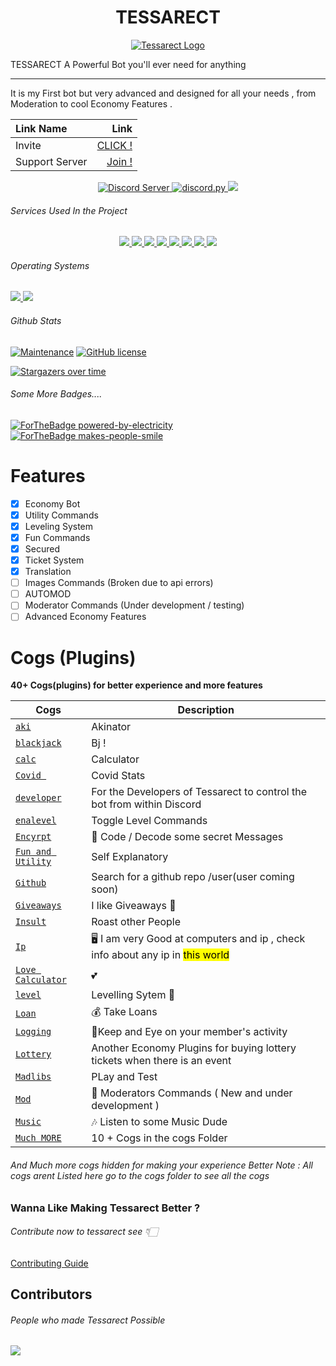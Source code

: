 
<p align="center">
<h1 align="center">TESSARECT </h1>
</p>


<p align="center">

  <a href="https://discord.gg/avpet3NjTE">
    <img src="https://raw.githubusercontent.com/prakarsh17/tessarect-bot/main/Tessarect.png" alt="Tessarect Logo">
  </a>
</p>

TESSARECT  A Powerful Bot you'll ever need for anything
___
It is my First bot but very advanced and designed for all your needs , from Moderation to cool Economy Features .


| Link Name | Link |
|:---|        ---:|
|Invite | [CLICK !](https://discord.com/api/oauth2/authorize?client_id=916630347746250782&permissions=8&scope=bot&applications.commands) |
| Support Server | [Join  ! ](https://discord.gg/avpet3NjTE) |


<p align="center">

  <a href="https://discord.gg/avpet3NjTE">
    <img src="https://discordapp.com/api/guilds/912569937116147772/widget.png?style=shield" alt="Discord Server">
  </a>


  <a href="https://github.com/Rapptz/discord.py/">
     <img src="https://img.shields.io/badge/discord-py-blue.svg" alt="discord.py">
  </a>





  <a href="http://makeapullrequest.com">
    <img src="https://img.shields.io/badge/PRs-welcome-brightgreen.svg">
  </a>
  <br>
  </p>
  <h6> Services Used In the Project</h6>
  <p align="center">
  <a href="https://www.mongodb.com/">
    <img src="https://img.shields.io/badge/MongoDB-%234ea94b.svg?style=for-the-badge&logo=mongodb&logoColor=white">
  </a>
  <a href="https:wikipedia.org">
    <img src="https://img.shields.io/badge/Wikipedia-%23000000.svg?style=for-the-badge&logo=wikipedia&logoColor=white">
  </a>
  <a href="https:wikipedia.org">
    <img src="https://img.shields.io/badge/Repl.it-%230D101E.svg?style=for-the-badge&logo=replit&logoColor=white">
  </a>
  <a href="#">
    <img src="https://img.shields.io/badge/flask-%23000.svg?style=for-the-badge&logo=flask&logoColor=white">
  </a>
  <a href="#">
    <img src="https://img.shields.io/badge/python-3670A0?style=for-the-badge&logo=python&logoColor=ffdd54">
  </a>
  <a href="#">
    <img src="https://img.shields.io/badge/Spotify-1ED760?style=for-the-badge&logo=spotify&logoColor=white">
  </a>
  <a href="google.com">
    <img src="https://img.shields.io/badge/google-4285F4?style=for-the-badge&logo=google&logoColor=white">
  </a>
  <a href="https://discord.gg/avpet3NjTE">
    <img src="https://img.shields.io/badge/%3CTessarect Official%3E-%237289DA.svg?style=for-the-badge&logo=discord&logoColor=white">
  </a>


  <h6>Operating Systems </h6>
  <a href="#">
    <img src="https://img.shields.io/badge/Linux-FCC624?style=for-the-badge&logo=linux&logoColor=black">
  </a>
  <a href="#">
    <img src="https://img.shields.io/badge/Windows-0078D6?style=for-the-badge&logo=windows&logoColor=white">
  </a>
  </p>
  <h6>Github Stats </h6>

[![Maintenance](https://img.shields.io/badge/Maintained%3F-yes-green.svg)](https://GitHub.com/Naereen/StrapDown.js/graphs/commit-activity)
[![GitHub license](https://img.shields.io/github/license/prakarsh17/tessarect-bot.svg)](https://github.com/prakarsh17/tessarect-bot/blob/main/LICENSE)


[![Stargazers over time](https://starchart.cc/prakarsh17/tessarect-bot.svg)](https://starchart.cc/prakarsh17/tessarect-bot)

<h6> Some More Badges....</h6>

[![ForTheBadge powered-by-electricity](http://ForTheBadge.com/images/badges/powered-by-electricity.svg)](http://ForTheBadge.com)
[![ForTheBadge makes-people-smile](http://ForTheBadge.com/images/badges/makes-people-smile.svg)](http://ForTheBadge.com)
# Features
- [x] Economy Bot
- [x] Utility Commands
- [x] Leveling System
- [x] Fun Commands
- [x] Secured
- [x] Ticket System
- [x] Translation
- [ ] Images Commands (Broken due to api errors)
- [ ] AUTOMOD
- [ ] Moderator Commands (Under development / testing)
- [ ] Advanced Economy Features
# Cogs (Plugins)
**40+ Cogs(plugins) for better experience and more features** 

| Cogs   | Description |
| ----------- | ----------- |
| [`aki`](./cogs/aki.py)      | Akinator      |
| [`blackjack`](./cogs/blackjack.py)  | Bj !       |
| [`calc`](./cogs/calc.py) | Calculator |
| [`Covid `](./cogs/covid.py) | Covid Stats |
| [`developer`](./cogs/dev.py) |  For the Developers of Tessarect to control the bot from within Discord |
| [`enalevel`](./cogs/enalevel.py) | Toggle Level Commands |
| [`Encyrpt`](./cogs/encyrpted.py) | 👀 Code / Decode some secret Messages |
| [`Fun and Utility`](./cogs/fun.py) | Self Explanatory |
| [`Github`](./cogs/github.py) | Search for a github repo /user(user coming soon) |
| [`Giveaways`](./cogs/giveaway.py) | I like Giveaways 🎉 |
| [`Insult`](./cogs/insult.py) | Roast other People |
| [`Ip`](./cogs/ip.py) | 🖥 I am very Good at computers and ip , check info about any ip in <mark> this world </mark>|
| [`Love Calculator`](./cogs/lc.py) | 💕|
| [`level`](./cogs/level.py) | Levelling Sytem 🥇|
| [`Loan`](./cogs/loan.py) | 💰 Take Loans |
| [`Logging`](./cogs/logging.py) | 📜Keep and Eye on your member's activity |
| [`Lottery`](./cogs/lottery.py) | Another Economy Plugins for buying lottery tickets when there is an event  |
| [`Madlibs`](./cogs/madlibs.py) | PLay and Test|
| [`Mod`](./cogs/mod.py) | 🔨 Moderators Commands ( New and under development )|
| [`Music`](./cogs/music.py) | 🎶 Listen to some Music Dude|
| [`Much MORE`](./cogs) | 10 + Cogs in the cogs Folder |
###### And Much more cogs hidden for making your experience Better Note : All cogs arent Listed here go to the cogs folder to see all the cogs
### Wanna Like Making Tessarect Better ?
###### Contribute now to tessarect see  👇🏻
[Contributing Guide](CONTRIBUTE.md)
## Contributors

###### People who made Tessarect Possible 
  <a href="https://github.com/prakarsh17/tessarect-bot">
    <img src="https://contrib.rocks/image?repo=prakarsh17/tessarect-bot">
  </a>